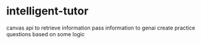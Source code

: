 # intelligent-tutor

canvas api to retrieve information
pass information to genai
create practice questions based on some logic
